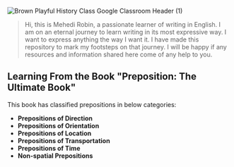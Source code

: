 ![Brown Playful History Class Google Classroom Header (1)](https://github.com/user-attachments/assets/e66bba1d-b0d9-4295-bced-59e10c7e3629)

>Hi, this is Mehedi Robin, a passionate learner of writing in English. I am on an eternal journey to learn writing in its most expressive way. I want to express anything the way I want it. I have made this repository to mark my footsteps on that journey. I will be happy if any resources and information shared here come of any help to you.

## Learning From the Book "Preposition: The Ultimate Book"

This book has classified prepositions in below categories:

* **Prepositions of Direction**  
* **Prepositions of Orientation**  
* **Prepositions of Location**  
* **Prepositions of Transportation**  
* **Prepositions of Time**  
* **Non-spatial Prepositions**  

